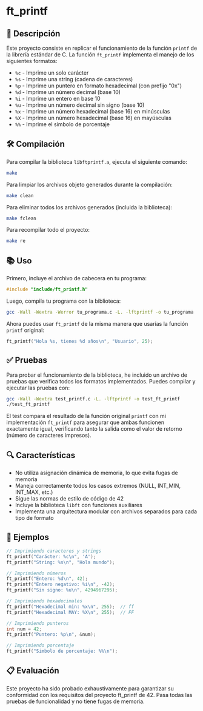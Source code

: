 # ft_printf

## 📝 Descripción
Este proyecto consiste en replicar el funcionamiento de la función `printf` de la librería estándar de C. La función `ft_printf` implementa el manejo de los siguientes formatos:

* `%c` - Imprime un solo carácter
* `%s` - Imprime una string (cadena de caracteres)
* `%p` - Imprime un puntero en formato hexadecimal (con prefijo "0x")
* `%d` - Imprime un número decimal (base 10)
* `%i` - Imprime un entero en base 10
* `%u` - Imprime un número decimal sin signo (base 10)
* `%x` - Imprime un número hexadecimal (base 16) en minúsculas
* `%X` - Imprime un número hexadecimal (base 16) en mayúsculas
* `%%` - Imprime el símbolo de porcentaje

## 🛠️ Compilación
Para compilar la biblioteca `libftprintf.a`, ejecuta el siguiente comando:

```bash
make
```

Para limpiar los archivos objeto generados durante la compilación:

```bash
make clean
```

Para eliminar todos los archivos generados (incluida la biblioteca):

```bash
make fclean
```

Para recompilar todo el proyecto:

```bash
make re
```

## 📚 Uso
Primero, incluye el archivo de cabecera en tu programa:

```c
#include "include/ft_printf.h"
```

Luego, compila tu programa con la biblioteca:

```bash
gcc -Wall -Wextra -Werror tu_programa.c -L. -lftprintf -o tu_programa
```

Ahora puedes usar `ft_printf` de la misma manera que usarías la función `printf` original:

```c
ft_printf("Hola %s, tienes %d años\n", "Usuario", 25);
```

## ✅ Pruebas
Para probar el funcionamiento de la biblioteca, he incluido un archivo de pruebas que verifica todos los formatos implementados. Puedes compilar y ejecutar las pruebas con:

```bash
gcc -Wall -Wextra test_printf.c -L. -lftprintf -o test_ft_printf
./test_ft_printf
```

El test compara el resultado de la función original `printf` con mi implementación `ft_printf` para asegurar que ambas funcionen exactamente igual, verificando tanto la salida como el valor de retorno (número de caracteres impresos).

## 🔍 Características
- No utiliza asignación dinámica de memoria, lo que evita fugas de memoria
- Maneja correctamente todos los casos extremos (NULL, INT_MIN, INT_MAX, etc.)
- Sigue las normas de estilo de código de 42
- Incluye la biblioteca `libft` con funciones auxiliares
- Implementa una arquitectura modular con archivos separados para cada tipo de formato

## 🧪 Ejemplos

```c
// Imprimiendo caracteres y strings
ft_printf("Carácter: %c\n", 'A');
ft_printf("String: %s\n", "Hola mundo");

// Imprimiendo números
ft_printf("Entero: %d\n", 42);
ft_printf("Entero negativo: %i\n", -42);
ft_printf("Sin signo: %u\n", 4294967295);

// Imprimiendo hexadecimales
ft_printf("Hexadecimal min: %x\n", 255);  // ff
ft_printf("Hexadecimal MAY: %X\n", 255);  // FF

// Imprimiendo punteros
int num = 42;
ft_printf("Puntero: %p\n", &num);

// Imprimiendo porcentaje
ft_printf("Simbolo de porcentaje: %%\n");
```

## 📋 Evaluación
Este proyecto ha sido probado exhaustivamente para garantizar su conformidad con los requisitos del proyecto ft_printf de 42. Pasa todas las pruebas de funcionalidad y no tiene fugas de memoria.